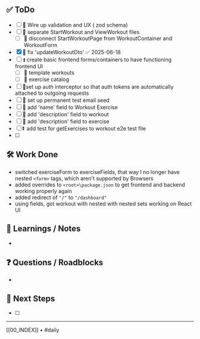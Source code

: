 

## ✅ ToDo
- [ ] 🔺 Wire up validation and UX ( zod schema)
- [ ] 🔺 separate StartWorkout and ViewWorkout files
	- [ ] 🔺 disconnect StartWorkoutPage from WorkoutContainer and WorkoutForm
- [x] 🔺 fix 'updateWorkoutDto' ✅ 2025-06-18
- [ ] ⏫ create basic frontend forms/containers to have functioning frontend UI
	- [ ] 🔼 template workouts
	- [ ] 🔼 exercise catalog
- [ ] 🔼set up auth interceptor so that auth tokens are automatically attached to outgoing requests
- [ ] 🔼 set up permanent test email seed
- [ ] 🔽 add 'name' field to Workout Exercise
- [ ] 🔽 add 'description' field to workout
- [ ] 🔽 add 'description' field to exercise
- [ ] ⏬ add test for getExercises to workout e2e test file
- [ ] 

## 🛠️ Work Done
- switched exerciseForm to exerciseFields, that way I no longer have nested `<form>` tags, which aren't supported by Browsers
- added overrides to `<root>\package.json` to get frontend and backend working properly again
- added redirect of `"/"` to `"/dashboard"`
- using fields, got workout with nested with nested sets working on React UI

## 🧠 Learnings / Notes
- 

## ❓ Questions / Roadblocks
- 

## 🔁 Next Steps
- [ ] 

---
[[00_INDEX]] • #daily

